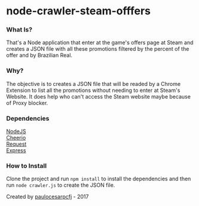 # node-crawler-steam-offfers

### What Is?

That's a Node application that enter at the game's offers page at Steam and creates a JSON file with 
all these promotions filtered by the percent of the offer and by Brazilian Real.

### Why?

The objective is to creates a JSON file that will be readed by a Chrome Extension to list all the promotions without needing
to enter at Steam's Website. It does help who can't access the Steam website maybe because of Proxy blocker.

### Dependencies

[NodeJS](https://nodejs.org/en/) <br />
[Cheerio](https://github.com/cheeriojs/cheerio) <br />
[Request](https://github.com/request/request) <br />
[Express](http://expressjs.com/) <br />

### How to Install

Clone the project and run `npm install` to install the dependencies and then run `node crawler.js` to create the JSON file.

Created by [paulocesarpcfj](https://github.com/paulocesarpcfj) - 2017
